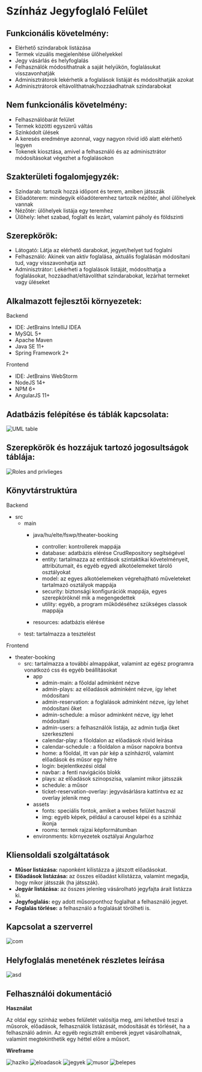 # Színház Jegyfoglaló Felület
## Funkcionális követelmény:
- Elérhető színdarabok listázása
- Termek vizuális megjelenítése ülőhelyekkel
- Jegy vásárlás és helyfoglalás
- Felhasználók módosíthatnak a saját helyükön, foglalásukat visszavonhatják
- Adminisztrátorok lekérhetik a foglalások listáját és módosíthatják azokat
- Adminisztrátorok eltávolíthatnak/hozzáadhatnak színdarabokat
## Nem funkcionális követelmény:
- Felhasználóbarát felület
- Termek közötti egyszerű váltás
- Színkódolt ülések
- A keresés eredménye azonnal, vagy nagyon rövid idő alatt elérhető legyen
- Tokenek kiosztása, amivel a felhasználó és az adminisztrátor módosításokat végezhet a foglalásokon
## Szakterületi fogalomjegyzék:
- Színdarab: tartozik hozzá időpont és terem, amiben játsszák
- Előadóterem: mindegyik előadóteremhez tartozik nézőtér, ahol ülőhelyek vannak
- Nézőtér: ülőhelyek listája egy teremhez
- Ülőhely: lehet szabad, foglalt és lezárt, valamint páholy és földszinti
## Szerepkörök:
- Látogató: Látja az elérhető darabokat, jegyet/helyet tud foglalni
- Felhasználó: Akinek van aktív foglalása, aktuális foglalásán módosítani tud, vagy visszavonhatja azt
- Adminisztrátor: Lekérheti a foglalások listáját, módosíthatja a foglalásokat, hozzáadhat/eltávolíthat színdarabokat, lezárhat termeket vagy üléseket
## Alkalmazott fejlesztői környezetek:
Backend
- IDE: JetBrains IntelliJ IDEA
- MySQL 5+
- Apache Maven 
- Java SE 11+
- Spring Framework 2+

Frontend
- IDE: JetBrains WebStorm
- NodeJS 14+
- NPM 6+
- AngularJS 11+
## Adatbázis felépítése és táblák kapcsolata:
![UML table](https://github.com/geodius/theater-booking/blob/main/UML2.png)
## Szerepkörök és hozzájuk tartozó jogosultságok táblája:
![Roles and privlieges](https://github.com/geodius/theater-booking/blob/main/UserRoles.png)
## Könyvtárstruktúra
Backend
- src
    - main
        - java/hu/elte/fswp/theater-booking
        
			- controller: kontrollerek mappája
			- database: adatbázis elérése CrudRepository segítségével
			- entity: tartalmazza az entitások szintaktikai követelményeit, attribútumait, és egyéb egyedi alkotóelemeket tároló osztályokat
			- model: az egyes alkotóelemeken végrehajtható műveleteket tartalmazó osztályok mappája
			- security: biztonsági konfigurációk mappája, egyes szerepköröknél mik a megengedettek
			- utility: egyéb, a program működéséhez szükséges classok mappája
		- resources: adatbázis elérése
	- test: tartalmazza a tesztelést
	
Frontend
- theater-booking
	- src: tartalmazza a további almappákat, valamint az egész programra vonatkozó css és egyéb beállításokat
		- app
			- admin-main: a főoldal adminként nézve
			- admin-plays: az előadások adminként nézve, így lehet módosítani
			- admin-reservation: a foglalások adminként nézve, így lehet módosítani őket
			- admin-schedule: a műsor adminként nézve, így lehet módosítani
			- admin-users: a felhasználók listája, az admin tudja őket szerkeszteni
			- calendar-play: a főoldalon az előadások rövid leírása
			- calendar-schedule : a főoldalon a műsor napokra bontva
			- home: a főoldal, itt van pár kép a színházról, valamint előadások és műsor egy hétre
			- login: bejelentkezési oldal
			- navbar: a fenti navigációs blokk
			- plays: az előadások szinopszisa, valamint mikor játsszák
			- schedule: a műsor
			- ticket-reservation-overlay: jegyvásárlásra kattintva ez az overlay jelenik meg
		- assets
			- fonts: speciális fontok, amiket a webes felület használ
			- img: egyéb képek, például a carousel képei és a színház ikonja
			- rooms: termek rajzai képformátumban
		- environments: környezetek osztályai Angularhoz
		
## Kliensoldali szolgáltatások
- **Műsor listázása:** naponként kilistázza a játszott előadásokat.
- **Előadások listázása:** az összes előadást kilistázza, valamint megadja, hogy mikor játsszák (ha játsszák).
- **Jegyár listázása:** az összes jelenleg vásárolható jegyfajta árait listázza ki.
- **Jegyfoglalás:** egy adott műsorponthoz foglalhat a felhasználó jegyet.
- **Foglalás törlése:** a felhasználó a foglalását törölheti is.

## Kapcsolat a szerverrel
![com](https://github.com/geodius/theater-booking/blob/main/com.png)

## Helyfoglalás menetének részletes leírása
![asd](https://github.com/geodius/theater-booking/blob/main/asd.png)

## Felhasználói dokumentáció

**Használat**

Az oldal egy színház webes felületét valósítja meg, ami lehetővé teszi a műsorok, előadások, felhasználók listázását, módosítását és törlését, ha a felhasználó admin. Az egyéb regisztrált emberek jegyet vásárolhatnak, valamint megtekinthetik egy héttel előre a műsort.

**Wireframe**

![haziko](https://github.com/geodius/theater-booking/blob/main/haziko.png)
![eloadasok](https://github.com/geodius/theater-booking/blob/main/eloadasok.png)
![jegyek](https://github.com/geodius/theater-booking/blob/main/jegyek.png)
![musor](https://github.com/geodius/theater-booking/blob/main/musor.png)
![belepes](https://github.com/geodius/theater-booking/blob/main/belepes.png)

